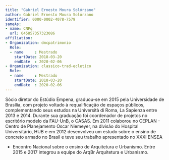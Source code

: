 ```yaml
---
title: "Gabriel Ernesto Moura Solórzano"
author: Gabriel Ernesto Moura Solórzano
identifier: 0000-0002-4078-7579
sameAs:
- name: CNPq
  url: 045857357323086
affiliation:
- Organization: dmcpatrimonio
  Role:
  - name     : Mestrado
    startDate: 2018-03-20
    endDate  : 2020-02-06
- Organization: classico-trad-ecletico
  Role:
  - name     : Mestrado
    startDate: 2018-03-20
    endDate  : 2020-02-06
---
```


Sócio diretor do Estúdio Empena, graduou-se em 2015 pela Universidade de
Brasília, com projeto voltado à requalificação de espaços públicos,
complementando seus estudos na Università di Roma, La Sapienza entre
2013 e 2014. Durante sua graduação foi coordenador de projetos no
escritório modelo da FAU-UnB, o CASAS. Em 2011 colaborou no CEPLAN -
Centro de Planejamento Oscar Niemeyer, na divisão do Hospital
Universitário, HUB e em 2012 desenvolveu um estudo sobre o ensino de
concreto armado no Brasil e teve seu trabalho apresentado no XXXI ENSEA
- Encontro Nacional sobre o ensino de Arquitetura e Urbanismo. Entre
2015 e 2017 integrou a equipe do ArqBr Arquitetura e Urbanismo. 

